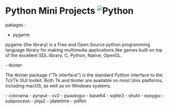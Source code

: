 # Python Mini Projects ![Python](https://img.shields.io/badge/python-3670A0?style=for-the-badge&logo=python&logoColor=ffdd54) 
pakages : 
- pygame
<p>pygame (the library) is a Free and Open Source python programming language library for making multimedia applications like games built on top of the excellent SDL library. C, Python, Native, OpenGL.</p>
- tkinter
<p>The tkinter package (“Tk interface”) is the standard Python interface to the Tcl/Tk GUI toolkit. Both Tk and tkinter are available on most Unix platforms, including macOS, as well as on Windows systems.</p>
- colorama
- pynput
- cv2
- pyautogui
- base64
- sqlite3
- shutil
- easygui
- subprocess
- jinja2
- jdatetime
- pdfkit
